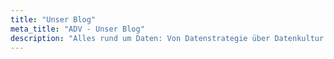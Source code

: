 ```yaml
---
title: "Unser Blog"
meta_title: "ADV - Unser Blog"
description: "Alles rund um Daten: Von Datenstrategie über Datenkultur bis hin zu Governance bieten wir umfassende Expertise für datengetriebene Unternehmenserfolge."
---
```

